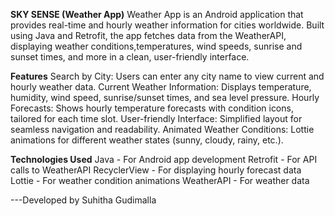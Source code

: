 **SKY SENSE (Weather App)**
Weather App is an Android application that provides real-time and hourly weather information for cities worldwide. Built using Java and Retrofit, 
the app fetches data from the WeatherAPI, displaying weather conditions,temperatures, wind speeds, sunrise and sunset times, and more in a clean, user-friendly interface.

**Features**
Search by City: Users can enter any city name to view current and hourly weather data.
Current Weather Information: Displays temperature, humidity, wind speed, sunrise/sunset times, and sea level pressure.
Hourly Forecasts: Shows hourly temperature forecasts with condition icons, tailored for each time slot.
User-friendly Interface: Simplified layout for seamless navigation and readability.
Animated Weather Conditions: Lottie animations for different weather states (sunny, cloudy, rainy, etc.).

**Technologies Used**
Java - For Android app development
Retrofit - For API calls to WeatherAPI
RecyclerView - For displaying hourly forecast data
Lottie - For weather condition animations
WeatherAPI - For weather data

---Developed by Suhitha Gudimalla
